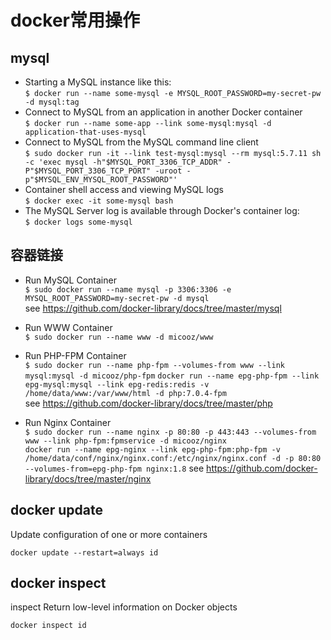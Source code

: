 # docker常用操作

## mysql

* Starting a MySQL instance like this:  
`$ docker run --name some-mysql -e MYSQL_ROOT_PASSWORD=my-secret-pw -d mysql:tag`  
* Connect to MySQL from an application in another Docker container  
`$ docker run --name some-app --link some-mysql:mysql -d application-that-uses-mysql`  
* Connect to MySQL from the MySQL command line client  
`$ sudo docker run -it --link test-mysql:mysql --rm mysql:5.7.11 sh -c 'exec mysql -h"$MYSQL_PORT_3306_TCP_ADDR" -P"$MYSQL_PORT_3306_TCP_PORT" -uroot -p"$MYSQL_ENV_MYSQL_ROOT_PASSWORD"'`  
* Container shell access and viewing MySQL logs  
`$ docker exec -it some-mysql bash`  
* The MySQL Server log is available through Docker's container log:  
`$ docker logs some-mysql`  

## 容器链接

* Run MySQL Container  
`$ sudo docker run --name mysql -p 3306:3306 -e MYSQL_ROOT_PASSWORD=my-secret-pw -d mysql`  
see https://github.com/docker-library/docs/tree/master/mysql

* Run WWW Container  
`$ sudo docker run --name www -d micooz/www`

* Run PHP-FPM Container  
`$ sudo docker run --name php-fpm --volumes-from www --link mysql:mysql -d micooz/php-fpm`
`docker run --name epg-php-fpm --link epg-mysql:mysql --link epg-redis:redis -v /home/data/www:/var/www/html -d php:7.0.4-fpm`  
see https://github.com/docker-library/docs/tree/master/php

* Run Nginx Container  
`$ sudo docker run --name nginx -p 80:80 -p 443:443 --volumes-from www --link php-fpm:fpmservice -d micooz/nginx`  
`docker run --name epg-nginx --link epg-php-fpm:php-fpm -v /home/data/conf/nginx/nginx.conf:/etc/nginx/nginx.conf -d -p 80:80 --volumes-from=epg-php-fpm nginx:1.8`
see https://github.com/docker-library/docs/tree/master/nginx

## docker update

Update configuration of one or more containers

`docker update --restart=always id`

## docker inspect

inspect     Return low-level information on Docker objects

`docker inspect id`